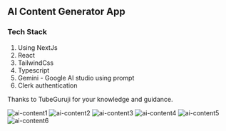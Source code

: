 
## AI Content Generator App 

### Tech Stack
1. Using NextJs
2. React
3. TailwindCss
4. Typescript
5. Gemini - Google AI studio using prompt
6. Clerk authentication

Thanks to TubeGuruji for your knowledge and guidance.

![ai-content1](https://github.com/user-attachments/assets/3f3a10d1-4e74-49f6-83ea-9f95c00c9fd0)
![ai-content2](https://github.com/user-attachments/assets/ef799dc7-c9e4-44b2-ba87-6e109bd5948b)
![ai-content3](https://github.com/user-attachments/assets/ac5a1006-8d17-4a2b-bd50-e24b2f9f6f09)
![ai-content4](https://github.com/user-attachments/assets/1d68bd8d-22ea-4993-9a41-c80fa0037ccb)
![ai-content5](https://github.com/user-attachments/assets/7d39f54a-fbfc-4a39-be7a-bfbceebe11e2)
![ai-content6](https://github.com/user-attachments/assets/5ecc1c43-1535-43d7-bec2-9476db24b3f1)
